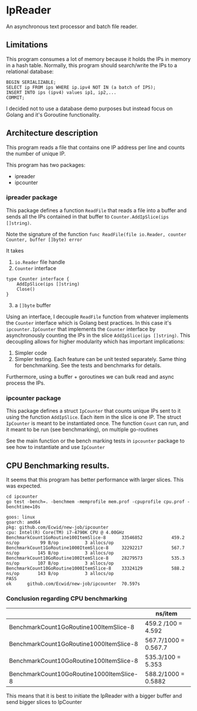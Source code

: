 # IpReader
An asynchronous text processor and batch file reader.

## Limitations
This program consumes a lot of memory because it holds the IPs in memory in a hash table.
Normally, this program should search/write the IPs to a relational database:
```
BEGIN SERIALIZABLE;
SELECT ip FROM ips WHERE ip.ipv4 NOT IN (a batch of IPS);
INSERT INTO ips (ipv4) values ip1, ip2,...
COMMIT;
```

I decided not to use a database demo purposes but instead focus on Golang and it's Goroutine functionality.

## Architecture description

This program reads a file that contains one IP address per line and counts the number of unique IP.

This program has two packages:
- ipreader
- ipcounter

### ipreader package
This package defines a function `ReadFile` that reads a file into a buffer and sends all the IPs contained in that buffer to `Counter.AddIpSlice(ips []string)`.

Note the signature of the function `func ReadFile(file io.Reader, counter Counter, buffer []byte) error`

It takes
1. `io.Reader` file handle
2. `Counter` interface
```
type Counter interface {
	AddIpSlice(ips []string)
	Close()
}
```
3. a `[]byte` buffer

Using an interface, I decouple `ReadFile` function from whatever implements the `Counter` interface which is Golang best practices. In this case it's `ipcounter.IpCounter` that implements the `Counter` interface by asynchronously counting the IPs in the slice `AddIpSlice(ips []string)`.
This decoupling allows for higher modularity which has important implications:
1. Simpler code
2. Simpler testing. Each feature can be unit tested separately. Same thing for benchmarking. See the tests and benchmarks for details.

Furthermore, using a buffer + goroutines we can bulk read and async process the IPs.

### ipcounter package
This package defines a struct `IpCounter` that counts unique IPs sent to it using the function `AddIpSlice`. Each item in the slice is one IP.
The struct `IpCounter` is meant to be instantiated once.
The function `Count` can run, and it meant to be run (see benchmarking), on multiple go-routines

See the main function or the bench marking tests in `ipcounter` package to see how to instantiate and use `IpCounter`

## CPU Benchmarking results.

It seems that this program has better performance with larger slices. This was expected.

```
cd ipcounter
go test -bench=. -benchmem -memprofile mem.prof -cpuprofile cpu.prof -benchtime=10s

goos: linux
goarch: amd64
pkg: github.com/Ecwid/new-job/ipcounter
cpu: Intel(R) Core(TM) i7-4790K CPU @ 4.00GHz
BenchmarkCount1GoRoutine100ItemSlice-8     	33546852	       459.2 ns/op	      99 B/op	       3 allocs/op
BenchmarkCount1GoRoutine1000ItemSlice-8    	32292217	       567.7 ns/op	     145 B/op	       3 allocs/op
BenchmarkCount10GoRoutine100ItemSlice-8    	28279573	       535.3 ns/op	     107 B/op	       3 allocs/op
BenchmarkCount10GoRoutine1000ItemSlice-8   	33324129	       588.2 ns/op	     143 B/op	       3 allocs/op
PASS
ok  	github.com/Ecwid/new-job/ipcounter	70.597s
```

### Conclusion regarding CPU benchmarking
|                                          | ns/item              |
| ---------------------------------------- | -------------------- |
| BenchmarkCount1GoRoutine100ItemSlice-8   | 459.2 /100 = 4.592   |
| BenchmarkCount1GoRoutine1000ItemSlice-8  | 567.7/1000 = 0.567.7 |
| BenchmarkCount10GoRoutine100ItemSlice-8  | 535.3/100  = 5.353   |
| BenchmarkCount10GoRoutine1000ItemSlice-8 | 588.2/1000 = 0.5882  |


This means that it is best to initiate the IpReader with a bigger buffer and send bigger slices to IpCounter

